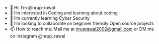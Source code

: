 - 👋 Hi, I’m @nrup-rawal
- 👀 I’m interested in Coding and learning about coding
- 🌱 I’m currently learning Cyber Security
- 💞️ I’m looking to collaborate on beginner friendly Open source projects
- 📫 How to reach me: Mail me at nruprawal2002@gmail.com or DM me on Instagram @nrup_rawal

<!---
nrup-rawal/nrup-rawal is a ✨ special ✨ repository because its `README.md` (this file) appears on your GitHub profile.
You can click the Preview link to take a look at your changes.
--->
